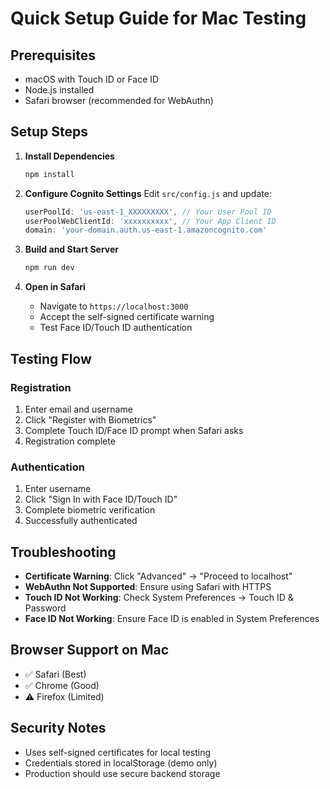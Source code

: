 # Quick Setup Guide for Mac Testing

## Prerequisites
- macOS with Touch ID or Face ID
- Node.js installed
- Safari browser (recommended for WebAuthn)

## Setup Steps

1. **Install Dependencies**
   ```bash
   npm install
   ```

2. **Configure Cognito Settings**
   Edit `src/config.js` and update:
   ```javascript
   userPoolId: 'us-east-1_XXXXXXXXX', // Your User Pool ID
   userPoolWebClientId: 'xxxxxxxxxx', // Your App Client ID
   domain: 'your-domain.auth.us-east-1.amazoncognito.com'
   ```

3. **Build and Start Server**
   ```bash
   npm run dev
   ```

4. **Open in Safari**
   - Navigate to `https://localhost:3000`
   - Accept the self-signed certificate warning
   - Test Face ID/Touch ID authentication

## Testing Flow

### Registration
1. Enter email and username
2. Click "Register with Biometrics"
3. Complete Touch ID/Face ID prompt when Safari asks
4. Registration complete

### Authentication
1. Enter username
2. Click "Sign In with Face ID/Touch ID"
3. Complete biometric verification
4. Successfully authenticated

## Troubleshooting

- **Certificate Warning**: Click "Advanced" → "Proceed to localhost"
- **WebAuthn Not Supported**: Ensure using Safari with HTTPS
- **Touch ID Not Working**: Check System Preferences → Touch ID & Password
- **Face ID Not Working**: Ensure Face ID is enabled in System Preferences

## Browser Support on Mac
- ✅ Safari (Best)
- ✅ Chrome (Good)
- ⚠️ Firefox (Limited)

## Security Notes
- Uses self-signed certificates for local testing
- Credentials stored in localStorage (demo only)
- Production should use secure backend storage